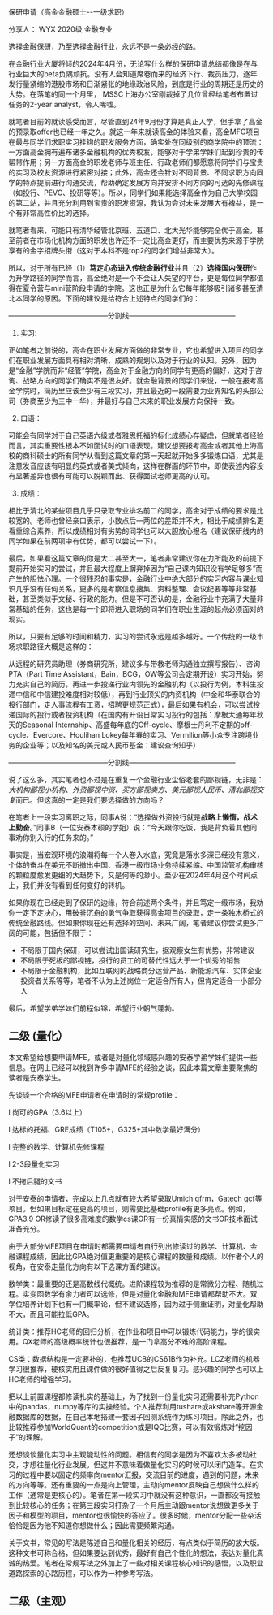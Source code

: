 保研申请（高金金融硕士--一级求职）

分享人： WYX 2020级 金融专业


选择金融保研，乃至选择金融行业，永远不是一条必经的路。

在金融行业大厦将倾的2024年4月份，无论写什么样的保研申请总结都像是在与行业巨大的beta负隅顽抗。没有人会知道席卷而来的经济下行、裁员压力，逐年发行量紧缩的港股市场和日渐紧张的地缘政治风险，到底是行业的周期还是历史的大势。在落笔的同一个月里， MSSC上海办公室刚裁掉了几位曾经给笔者布置过任务的2-year analyst，令人唏嘘。

就笔者目前的就读感受而言，尽管直到24年9月份才算是真正入学，但手拿了高金的预录取offer也已经一年之久。就这一年来就读高金的体验来看，高金MFG项目在最与同学们求职实习挂钩的职发服务方面，确实处在同级别的商学院中的顶流：一方面高金拥有遍布诸多金融机构的优秀校友，能够对于学弟学妹们起到珍贵的传帮带作用；另一方面高金的职发老师与班主任、行政老师们都愿意将同学们与宝贵的实习及校友资源进行紧密对接；此外，高金还会针对不同背景、不同求职方向同学的特点提前进行沟通交流，帮助确定发展方向并安排不同方向的可选的先修课程（如投行、PEVC、投研等等）。所以，同学们如果能选择高金作为自己大学校园的第二站，并且充分利用到宝贵的职发资源，我认为会对未来发展大有裨益，是一个有非常高性价比的选择。

就笔者看来，可能只有清华经管北京班、五道口、北大光华能够完全优于高金，甚至前者在市场化机构方面的职发也许还不一定比高金更好，而主要优势来源于学院享有的金字招牌头衔（这对于本科不是top2的同学们增益非常大）。

所以，对于所有已经（1）**笃定心态进入传统金融行业**并且（2）**选择国内保研**作为升学路径的同学而言，高金绝对是一个不会让人失望的平台，更是每位同学都值得在夏令营与mini营阶段申请的学院。这也正是为什么它每年能够吸引诸多甚至清北本同学的原因。下面的建议是给符合上述特点的同学们的：

——————————————分割线———————————————

1. 实习:

正如笔者之前说的，高金在职业发展方面做的非常专业，它也希望进入项目的同学们在职业发展方面具有相对清晰、成熟的规划以及对于行业的认知。另外，因为是“金融”学院而非“经管”学院，高金对于金融方向的同学有更高的偏好，这对于咨询、战略方向的同学们确实不是很友好。就金融背景的同学们来说，一般在报考高金学院时，简历里应该至少有三段实习，并且最近的一段需要为业界知名的头部公司（券商至少为三中一华），并最好与自己未来的职业发展方向保持一致。

2. 口语：

可能会有同学对于自己英语六级或者雅思托福的标化成绩心存疑虑，但就笔者经验而言，其实重要性根本不如面试时的口语表现。建议想要报考高金或者其他上海高校的商科硕士的所有同学从看到这篇文章的第一天起就开始多多锻炼口语，尤其是注意发音应该有明显的英式或者美式倾向，这样在群面的环节中，即使表述内容没有显著差异也很有可能可以脱颖而出、获得面试老师更高的认可。

3. 成绩：

相比于清北的某些项目几乎只录取专业排名前二的同学，高金对于成绩的要求是比较宽的。老师也曾经亲口表示，小数点后一两位的差距并不大，相比于成绩排名更看重综合素养，所以成绩相对有劣势的同学也可以大胆放心报名（建议保研线内的同学如果在前两项中有优势，都可以尝试一下）。

最后，如果看这篇文章的你是大二甚至大一，笔者非常建议你在力所能及的前提下提前开始实习的尝试，并且最大程度上摒弃掉因为“自己课内知识没有学足够多”而产生的胆怯心理。一个很残忍的事实是，金融行业中绝大部分的实习内容与课业知识几乎没有任何关系，更多的是考察信息搜集、资料整理、会议纪要等等非常基础，甚至类似于文秘、行政的能力。但是不可否认的是，金融行业中充满了大量非常基础的任务，这也是每一个即将进入职场的同学们在职业生涯的起点必须面对的现实。

所以，只要有足够的时间和精力，实习的尝试永远是越多越好。一个传统的一级市场求职路径大概是这样的：

从远程的研究员助理（券商研究所，建议多与带教老师沟通独立撰写报告）、咨询PTA（Part Time Assistant，Bain，BCG，OW等公司会定期开设）实习开始，努力充实自己的简历，再进一步投递行业内领先的金融机构（以投行为例，本科生投递中信和中信建投难度相对较低），再到行业顶尖的内资机构（中金和华泰联合的投行部门，走人事流程有工资，招聘更规范正式），最后如果有机会，可以尝试投递国际的投行或者投资机构（在国内有开设日常实习投行的包括：摩根大通每年秋天的Seasonal Internship、高盛每年底的Off-cycle、摩根士丹利不定期的off-cycle、Evercore、Houlihan Lokey每年春的实习、Vermilion等小众专注跨境业务的企业等；以及知名的美元或人民币基金：建议查询知乎）

——————————————分割线———————————————

说了这么多，其实笔者也不过是在重复一个金融行业尘俗老套的鄙视链，无非是：*大机构鄙视小机构、外资鄙视中资、买方鄙视卖方、美元鄙视人民币、清北鄙视交复*而已。但这真的一定是我们要选择做的方向吗？

在笔者上一段实习离职之际，同事A说：“选择做外资投行就是**战略上懒惰，战术上勤奋**。”同事B（一位安泰本硕的学姐）说：“今天跟你吃饭，我是背负着其他同事劝你别入行的任务来的。”

事实是，当宏观环境的浪潮将每一个人卷入水底，究竟是落水多深已经没有意义，个体的奋斗在美元不断撤出中国、香港一级市场业务持续紧缩、中国监管机构审核的颗粒度愈发更细的大趋势下，又是何等的渺小。至少在2024年4月这个时间点上，我们并没有看到任何变好的转机。

如果你现在已经走到了保研的边缘，符合前述两个条件，并且笃定一级市场，我劝你一定下定决心，用破釜沉舟的勇气争取获得高金项目的录取，走一条独木桥式的传统金融路线。但如果你现在还有选择的空间、未来广阔，笔者建议你尝试更多广阔的可能，包括但不限于：

- 不局限于国内保研，可以尝试出国读研究生，据观察女生有优势，非常建议
- 不局限于死板的鄙视链，投行的员工的可替代性远大于一个优秀的销售
- 不局限于金融机构，比如互联网的战略商分运营产品、新能源汽车、实体企业投资者关系等等，笔者不认为上述岗位一定适合所有人，但肯定适合一小部分人

最后，希望学弟学妹们前程似锦，希望行业朝气蓬勃。

## 二级 (量化）

本文希望给想要申请MFE，或者是对量化领域感兴趣的安泰学弟学妹们提供一些信息。在网上已经可以找到许多申请MFE的经验之谈，因此本篇文章主要聚焦的读者是安泰学生。

先谈谈一个合格的MFE申请者在申请时的常规profile：

l  尚可的GPA（3.6以上）

l  达标的托福、GRE成绩（T105+，G325+其中数学最好满分）

l  完整的数学、计算机先修课程

l  2-3段量化实习

l  不拖后腿的文书

对于安泰的申请者，完成以上几点就有较大希望录取Umich qfrm，Gatech qcf等项目。但如果目标定在更高的项目，则需要比基础profile有更多亮点。例如，GPA3.9 OR修读了很多高难度的数学cs课OR有一份真情实感的文书OR技术面试准备充分。

由于大部分MFE项目在申请时都需要申请者自行列出修读过的数学、计算机、金融课程成绩，因此比GPA绝对值更重要的是核心课程的数量和成绩。以作者个人的视角，在安泰走量化方向有以下选课方面的建议。

数学类：最重要的还是高数线代概统。进阶课程较为推荐的是常微分方程、随机过程。实变函数学有余力者可以选修，但是对量化金融和MFE申请都帮助不大。双学位培养计划下也有一门概率论，但不建议选修，因为过于侧重证明，对量化帮助不大，而且可能拉低GPA。

统计类：推荐HC老师的回归分析，在作业和项目中可以锻炼代码能力，学的很实用。QX老师的高级概率统计也很推荐，是一门拿高分不难的高阶课程。

CS类：数据结构是一定要补的，也推荐UCB的CS61B作为补充。LCZ老师的机器学习很推荐，硬核实用且课件做的很好值得之后反复复习。感兴趣的同学也可以上HC老师的增强学习。

把以上前置课程都修读扎实的基础上，为了找到一份量化实习还需要补充Python中的pandas，numpy等库的实操经验。个人推荐利用tushare或akshare等开源金融数据库的数据，在自己本地搭建一套因子回测系统作为练习项目。除此之外，也比较推荐参加WorldQuant的competition或是IQC比赛，可以有效锻炼对“挖因子”的理解。

还想谈谈量化实习中主观能动性的问题。相信有的同学是因为不喜欢太多被动社交，才想往量化行业发展。但这并不意味着做量化实习的时候可以闭门造车。在实习的过程中要以固定的频率向mentor汇报，交流目前的进度，遇到的问题，未来的方向等等。还有重要的一点是向上管理，主动向mentor反映自己想做什么样的工作（通常是更核心的）。笔者在第一段实习中就没有这种意识，一直都没有接触到比较核心的任务；在第三段实习打杂了一个月后主动跟mentor说想做更多关于因子和模型的项目，mentor也很愉快的答应了。很多时候，mentor分配一些杂活恰恰是因为他不知道你想做什么；因此需要频繁沟通。

关于文书，常见的写法是陈述自己和量化相关的经历，有点类似于简历的放大版。这种文书可称合格，但如果要达到优秀，最好有自己个性化的想法，表达对量化真诚的热爱。笔者在常规写法之外加上了一些对相关课程核心知识的感悟，以及职业道路探索的心路历程，可以作为一种参考写法。

## 二级（主观）
